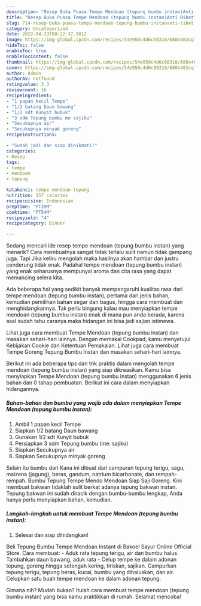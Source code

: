 ```yaml
---
description: "Resep Buka Puasa Tempe Mendoan (tepung bumbu instan)Anti Ribet"
title: "Resep Buka Puasa Tempe Mendoan (tepung bumbu instan)Anti Ribet"
slug: 714-resep-buka-puasa-tempe-mendoan-tepung-bumbu-instananti-ribet
category: Uncategorized
date: 2022-04-23T08:22:37.981Z
image: https://img-global.cpcdn.com/recipes/54e950c4d6c08310/680x482cq70/tempe-mendoan-tepung-bumbu-instan-foto-resep-utama.jpg
hideToc: false
enableToc: true
enableTocContent: false
thumbnail: https://img-global.cpcdn.com/recipes/54e950c4d6c08310/680x482cq70/tempe-mendoan-tepung-bumbu-instan-foto-resep-utama.jpg
cover: https://img-global.cpcdn.com/recipes/54e950c4d6c08310/680x482cq70/tempe-mendoan-tepung-bumbu-instan-foto-resep-utama.jpg
author: Admin
authorAv: notfound
ratingvalue: 3.3
reviewcount: 16
recipeingredient:
- "1 papan kecil Tempe"
- "1/2 batang Daun bawang"
- "1/2 sdt Kunyit bubuk"
- "3 sdm Tepung bumbu me sajiku"
- "Secukupnya air"
- "Secukupnya minyak goreng"
recipeinstructions:

- "Sudah jadi dan siap dinikmati!"
categories:
- Resep
tags:
- tempe
- mendoan
- tepung

katakunci: tempe mendoan tepung 
nutrition: 157 calories
recipecuisine: Indonesian
preptime: "PT39M"
cooktime: "PT54M"
recipeyield: "4"
recipecategory: Dinner

---
```



Sedang mencari ide resep tempe mendoan (tepung bumbu instan) yang menarik? Cara membuatnya sangat tidak terlalu sulit namun tidak gampang juga. Tapi Jika keliru mengolah maka hasilnya akan hambar dan justru cenderung tidak enak. Padahal tempe mendoan (tepung bumbu instan) yang enak seharusnya mempunyai aroma dan cita rasa yang dapat memancing selera kita.


Ada beberapa hal yang sedikit banyak mempengaruhi kualitas rasa dari tempe mendoan (tepung bumbu instan), pertama dari jenis bahan, kemudian pemilihan bahan segar dan bagus, hingga cara membuat dan menghidangkannya. Tak perlu bingung kalau mau menyiapkan tempe mendoan (tepung bumbu instan) enak di mana pun anda berada, karena asal sudah tahu caranya maka hidangan ini bisa jadi sajian istimewa.

Lihat juga cara membuat Tempe Mendoan (tepung bumbu instan) dan masakan sehari-hari lainnya. Dengan memakai Cookpad, kamu menyetujui Kebijakan Cookie dan Ketentuan Pemakaian. Lihat juga cara membuat Tempe Goreng Tepung Bumbu Instan dan masakan sehari-hari lainnya.


Berikut ini ada beberapa tips dan trik praktis dalam mengolah tempe mendoan (tepung bumbu instan) yang siap dikreasikan. Kamu bisa menyiapkan Tempe Mendoan (tepung bumbu instan) menggunakan 6 jenis bahan dan 0 tahap pembuatan. Berikut ini cara dalam menyiapkan hidangannya.

<!--inarticleads1-->

##### Bahan-bahan dan bumbu yang wajib ada dalam menyiapkan Tempe Mendoan (tepung bumbu instan):

1. Ambil 1 papan kecil Tempe
1. Siapkan 1/2 batang Daun bawang
1. Gunakan 1/2 sdt Kunyit bubuk
1. Persiapkan 3 sdm Tepung bumbu (me: sajiku)
1. Siapkan Secukupnya air
1. Siapkan Secukupnya minyak goreng


Selain itu bumbu dari Kana ini dibuat dari campuran tepung terigu, sagu, maizena (jagung), beras, gandum, natrium bicarbonate, dan rempah-rempah. Bumbu Tepung Tempe Mendo Mendoan Siap Saji Goreng. Kini membuat bakwan tidaklah sulit berkat adanya tepung bakwan instan. Tepung bakwan ini sudah diracik dengan bumbu-bumbu lengkap, Anda hanya perlu menyiapkan bahan, kemudian. 

<!--inarticleads2-->

##### Langkah-langkah untuk membuat Tempe Mendoan (tepung bumbu instan):


1. Selesai dan siap dihidangkan!

Beli Tepung Bumbu Tempe Mendoan Instant di Bakoel Sayur Online Official Store. Cara membuat: - Aduk rata tepung terigu, air dan bumbu halus. Tambahkan daun bawang, aduk rata - Celup tempe ke dalam adonan tepung, goreng hingga setengah kering, tiriskan, sajikan. Campurkan tepung terigu, tepung beras, kucai, bumbu yang dihaluskan, dan air. Celupkan satu buah tempe mendoan ke dalam adonan tepung. 

Gimana nih? Mudah bukan? Itulah cara membuat tempe mendoan (tepung bumbu instan) yang bisa kamu praktikkan di rumah. Selamat mencoba!
